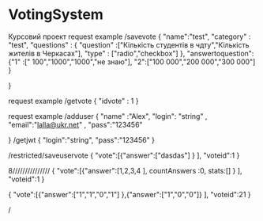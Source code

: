 # VotingSystem
Курсовий проект
request example  /savevote
 {  "name":"test",
    "category" : "test",
    "questions" : {
    	"question" :["Кількість студентів в чдту","Кількість жителів в Черкасах"],
    	"type" : ["radio","checkbox"]
  	},
    "answertoquestion":{"1" :[" 100","1000","1000","не знаю"], "2":["100 000","200 000","300 000"]
     }


 }

 request example /getvote
 { "idvote" : 1 }

request example  /adduser
{
 "name" :"Alex",
 "login":  "string" ,
 "email":"lalla@ukr.net" ,
 "pass":"123456"

 }
/getjwt
{
    "login":"string",
 	 "pass":"123456"
}

/restricted/saveuservote
{
"vote":[{"answer":["dasdas"] } ],
"voteid":1
}


8///////////////
{
"vote":[{"answer":[1,2,3,4 ], countAnswers :0, stats:[] } ],
"voteid":1
}

{
  "vote":[{"answer":["1","1","0","1"] },{"answer":["1","0","0"]} ],
"voteid":21
}

/